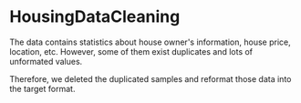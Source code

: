 # HousingDataCleaning

The data contains statistics about house owner's information, house price, location, etc.  However, some of them exist duplicates and lots of unformated values. 

Therefore, we  deleted the duplicated samples and reformat those data into the target format. 
